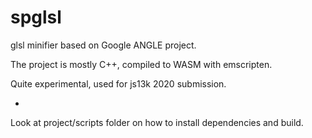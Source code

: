 # spglsl

glsl minifier based on Google ANGLE project.

The project is mostly C++, compiled to WASM with emscripten.

Quite experimental, used for js13k 2020 submission.

-

Look at project/scripts folder on how to install dependencies and build.

